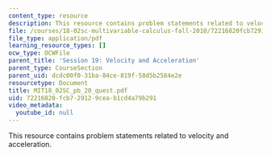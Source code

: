 ```yaml
---
content_type: resource
description: This resource contains problem statements related to velocity and acceleration.
file: /courses/18-02sc-multivariable-calculus-fall-2010/72216820fcb729129ceab1cd4a79b291_MIT18_02SC_pb_20_quest.pdf
file_type: application/pdf
learning_resource_types: []
ocw_type: OCWFile
parent_title: 'Session 19: Velocity and Acceleration'
parent_type: CourseSection
parent_uid: dcdc00f0-31ba-84ce-819f-58d5b2584e2e
resourcetype: Document
title: MIT18_02SC_pb_20_quest.pdf
uid: 72216820-fcb7-2912-9cea-b1cd4a79b291
video_metadata:
  youtube_id: null
---
```

This resource contains problem statements related to velocity and acceleration.

